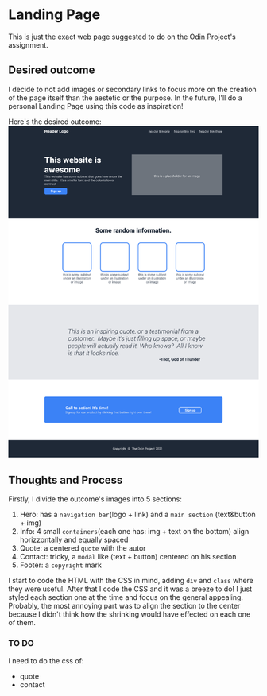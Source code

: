 # Landing Page
This is just the exact web page suggested to do on the Odin Project's assignment.


## Desired outcome
I decide to not add images or secondary links to focus more on the creation of the page itself than the aestetic or the purpose. In the future, I'll do a personal Landing Page using this code as inspiration!

Here's the desired outcome:
![desired outcome](./desired-outcome.png)


## Thoughts and Process
Firstly, I divide the outcome's images into 5 sections:
1. Hero: has a `navigation bar`(logo + link) and a `main section` (text&button + img) 
2. Info: 4 small `containers`(each one has: img + text on the bottom) align horizzontally and equally spaced
3. Quote: a centered `quote` with the autor
4. Contact: tricky, a `modal` like (text + button) centered on his section 
5. Footer: a `copyright` mark

I start to code the HTML with the CSS in mind, adding `div` and `class` where they were useful.
After that I code the CSS and it was a breeze to do! I just styled each section one at the time and focus on the general appealing.
Probably, the most annoying part was to align the section to the center because I didn't think how the shrinking would have effected on each one of them. 


### TO DO
I need to do the css of:
- quote
- contact